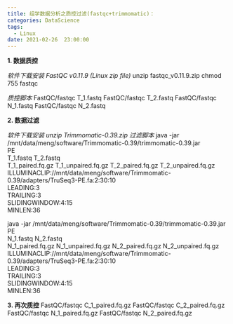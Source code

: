 ```yaml
---
title: 组学数据分析之质控过滤(fastqc+trimmomatic)：
categories: DataScience
tags:
  - Linux
date: 2021-02-26  23:00:00
---
```

**1.  数据质控**

*软件下载安装  FastQC v0.11.9 (Linux zip file)*
              unzip fastqc_v0.11.9.zip
              chmod 755 fastqc

*质控脚本*
              FastQC/fastqc T_1.fastq
              FastQC/fastqc T_2.fastq
              FastQC/fastqc N_1.fastq
              FastQC/fastqc N_2.fastq

**2. 数据过滤**

*软件下载安装    unzip Trimmomatic-0.39.zip*
*过滤脚本*
java -jar /mnt/data/meng/software/Trimmomatic-0.39/trimmomatic-0.39.jar \
PE \
T_1.fastq T_2.fastq \
T_1_paired.fq.gz T_1_unpaired.fq.gz T_2_paired.fq.gz T_2_unpaired.fq.gz \
ILLUMINACLIP://mnt/data/meng/software/Trimmomatic-0.39/adapters/TruSeq3-PE.fa:2:30:10 \
LEADING:3 \
TRAILING:3 \
SLIDINGWINDOW:4:15 \
MINLEN:36

java -jar /mnt/data/meng/software/Trimmomatic-0.39/trimmomatic-0.39.jar \
PE \
N_1.fastq N_2.fastq \
N_1_paired.fq.gz N_1_unpaired.fq.gz N_2_paired.fq.gz N_2_unpaired.fq.gz \
ILLUMINACLIP://mnt/data/meng/software/Trimmomatic-0.39/adapters/TruSeq3-PE.fa:2:30:10 \
LEADING:3 \
TRAILING:3 \
SLIDINGWINDOW:4:15 \
MINLEN:36

**3. 再次质控**
          FastQC/fastqc C_1_paired.fq.gz
          FastQC/fastqc C_2_paired.fq.gz
          FastQC/fastqc N_1_paired.fq.gz
          FastQC/fastqc N_2_paired.fq.gz